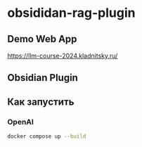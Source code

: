 # obsididan-rag-plugin
## Demo Web App
https://llm-course-2024.kladnitsky.ru/
## Obsidian Plugin

## Как запустить
### OpenAI 

```bash
docker compose up --build
```